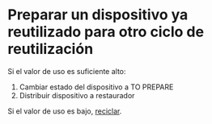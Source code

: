 # Preparar un dispositivo ya reutilizado para otro ciclo de reutilización

Si el valor de uso es suficiente alto:

1. Cambiar estado del dispositivo a TO PREPARE
2. Distribuir dispositivo a restaurador

Si el valor de uso es bajo, [reciclar](llevar-un-dispositivo-a-un-punto-de-recogida-para-reciclarlo.md).

